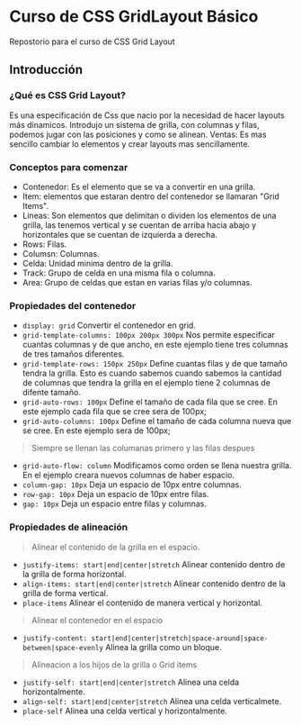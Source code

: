 # Curso de CSS GridLayout Básico
Repostorio para el curso de CSS Grid Layout
## Introducción 
### ¿Qué es CSS Grid Layout?
Es una especificación de Css que nacio por la necesidad de hacer layouts más dinamicos. Introdujo un sistema de grilla, con columnas y filas, podemos jugar con las posiciones y como se alinean.
Ventas: Es mas sencillo cambiar lo elementos y crear layouts mas sencillamente.
### Conceptos para comenzar
* Contenedor: Es el elemento que se va a convertir en una grilla.
* Item: elementos que estaran dentro del contenedor se llamaran "Grid Items".
* Lineas: Son elementos que delimitan o dividen los elementos de una grilla, las tenemos vertical y se cuentan de arriba hacia abajo y horizontales que se cuentan de izquierda a derecha.
* Rows: Filas.
* Columsn: Columnas.
* Celda: Unidad minima dentro de la grilla. 
* Track: Grupo de celda en una misma fila o columna.
* Area: Grupo de celdas que estan en varias filas y/o columnas.
### Propiedades del contenedor
* `display: grid`  Convertir el contenedor en grid.
* `grid-template-columns: 100px 200px 300px` Nos permite especificar cuantas columnas y de que ancho, en este ejemplo tiene tres columnas de tres tamaños diferentes.
* `grid-template-rows: 150px 250px` Define cuantas filas y de que tamaño tendra la grilla. Esto es cuando sabemos cuando sabemos la cantidad de columnas que tendra la grilla en el ejemplo tiene 2 columnas de difente tamaño.
* `grid-auto-rows: 100px` Define el tamaño de cada fila que se cree. En este ejemplo cada fila que se cree sera de 100px;
* `grid-auto-columns: 100px` Define el tamaño de cada columna nueva que se cree. En este ejemplo sera de 100px;
> Siempre se llenan las columanas primero y las filas despues
* `grid-auto-flow: column` Modificamos como orden se llena nuestra grilla. En el ejemplo creara nuevos columnas de haber espacio. 
* `column-gap: 10px` Deja un espacio de 10px entre columnas.
* `row-gap: 10px` Deja un espacio de 10px entre filas.
* `gap: 10px` Deja un espacio entre filas y columnas.
### Propiedades de alineación
> Alinear el contenido de la grilla en el espacio.
* `justify-items: start|end|center|stretch` Alinear contenido dentro de la grilla de forma horizontal.
* `align-items: start|end|center|stretch` Alinear contenido dentro de la grilla de forma vertical.
* `place-items` Alinear el contenido de manera vertical y horizontal.
> Alinear el contenedor en el espacio
* `justify-content: start|end|center|stretch|space-around|space-between|space-evenly` Alinea la grilla como un bloque.
> Alineacion a los hijos de la grilla o Grid items
* `justify-self: start|end|center|stretch` Alinea una celda horizontalmente.
* `align-self: start|end|center|stretch` Alinea una celda verticalmete.
* `place-self` Alinea una celda vertical y horizontalmente.
